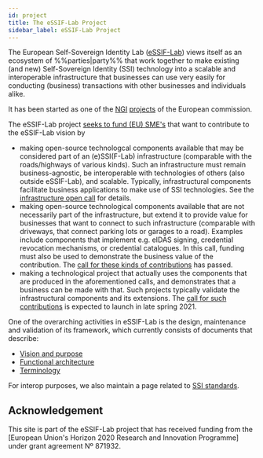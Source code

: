 ```yaml
---
id: project
title: The eSSIF-Lab Project
sidebar_label: eSSIF-Lab Project
---
```


The European Self-Sovereign Identity Lab ([eSSIF-Lab](https://essif-lab.eu/)) views itself as an ecosystem of %%parties|party%%
that work together to make existing (and new) Self-Sovereign Identity (SSI) technology into
a scalable and interoperable infrastructure that businesses can use very easily
for conducting (business) transactions with other businesses and individuals alike.

It has been started as one of the [NGI](https://www.ngi.eu/) [projects](https://www.ngi.eu/ngi-projects/) of the European commission.

The eSSIF-Lab project [seeks to fund (EU) SME's](https://essif-lab.eu/open-calls/) that want to contribute to the eSSIF-Lab vision by
- making open-source technologcal components available that may be considered part of an (e)SSI(F-Lab) infrastructure (comparable with the roads/highways of various kinds). Such an infrastructure must remain business-agnostic, be interoperable with technologies of others (also outside eSSIF-Lab), and scalable. Typically, infrastructural components facilitate business applications to make use of SSI technologies. See the [infrastructure open call](https://essif-lab-infrastructure-oriented.fundingbox.com/) for details.
- making open-source technological components available that are not necessarily part of the infrastructure, but extend it to provide value for businesses that want to connect to such infrastructure (comparable with driveways, that connect parking lots or garages to a road). Examples include components that implement e.g. eIDAS signing, credential revocation mechanisms, or credential catalogues. In this call, funding must also be used to demonstrate the business value of the contribution. The [call for these kinds of contributions](https://essif-lab-first-business-oriented.fundingbox.com/) has passed.
- making a technological project that actually uses the components that are produced in the aforementioned calls, and demonstrates that a business can be made with that. Such projects typically validate the infrastructural components and its extensions. The [call for such contributions](https://essif-lab.eu/open-calls/) is expected to launch in late spring 2021.

One of the overarching activities in eSSIF-Lab is the design, maintenance and validation of its framework, which currently consists of documents that describe:

- [Vision and purpose](vision-and-purpose)
- [Functional architecture](functional-architecture)
- [Terminology](terminology)

For interop purposes, we also maintain a page related to [SSI standards](ssi-standards).

## Acknowledgement

This site is part of the eSSIF-Lab project that has received funding from the [European Union's Horizon 2020 Research and Innovation Programme] under grant agreement Nº 871932.